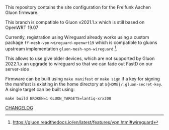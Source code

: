 This repository contains the site configuration for the Freifunk Aachen Gluon
firmware.

This branch is compatible to Gluon v2021.1.x which is still based on OpenWRT 19.07

Currently, registration using Wireguard already works using a custom package `ff-mesh-vpn-wireguard-openwrt19` which is compatible to gluons upstream implementation `gluon-mesh-vpn-wireguard` [^gluon-meshvpn].

This allows to use give older devices, which are not supported by Gluon 2022.1.x an upgrade to wireguard so that we can fade out FastD on our server-side

Firmware can be built using `make manifest` or `make sign` if a key for signing the manifest is existing in the home directory at `${HOME}/.gluon-secret-key`.
A single target can be built using:

`make build BROKEN=1 GLUON_TARGETS=lantiq-xrx200`

[CHANGELOG](./CHANGELOG.md)


[^wiki]: https://wiki.freifunk.net/Freifunk_Aachen/Firmware#Dokumentation
[^CC0]: https://creativecommons.org/publicdomain/zero/1.0/deed.en
[^gluon-meshvpn]: https://gluon.readthedocs.io/en/latest/features/vpn.html#wireguard
